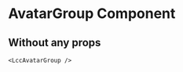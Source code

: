 <script setup lang="ts">
import {LccAvatarGroup} from 'lcc-vue'
</script>

# AvatarGroup Component

## Without any props

<LccAvatarGroup/>

```vue
<LccAvatarGroup />
```